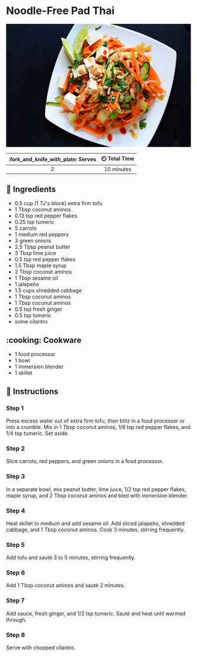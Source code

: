 # Noodle-Free Pad Thai

![Noodle-Free Pad Thai](../assets/images/noodle-free-pad-thai.jpg)

| :fork_and_knife_with_plate: Serves | :timer_clock: Total Time |
|:----------------------------------:|:-----------------------: |
| 2 | 10 minutes |

## :salt: Ingredients

- 0.5 cup (1 TJ's block) extra firm tofu
- 1 Tbsp coconut aminos
- 0.13 tsp red pepper flakes
- 0.25 tsp tumeric
- 5 carrots
- 1 medium red peppers
- 3 green onions
- 2.5 Tbsp peanut butter
- 3 Tbsp lime juice
- 0.5 tsp red pepper flakes
- 1.5 Tbsp maple syrup
- 2 Tbsp coconut aminos
- 1 Tbsp sesame oil
- 1 jalapeño
- 1.5 cups shredded cabbage
- 1 Tbsp coconut aminos
- 1 Tbsp coconut aminos
- 0.5 tsp fresh ginger
- 0.5 tsp tumeric
- some cilantro

## :cooking: Cookware

- 1 food processor
- 1 bowl
- 1 immersion blender
- 1 skillet

## :pencil: Instructions

### Step 1

Press excess water out of extra firm tofu, then blitz in a food processor or into a crumble. Mix in 1 Tbsp coconut
aminos, 1/8 tsp red pepper flakes, and 1/4 tsp tumeric. Set aside.

### Step 2

Slice carrots, red peppers, and green onions in a food processor.

### Step 3

In a separate bowl, mix peanut butter, lime juice, 1/2 tsp red pepper flakes, maple syrup, and 2 Tbsp coconut aminos and
bled with immersion blender.

### Step 4

Heat skillet to medium and add sesame oil. Add sliced jalapeño, shredded cabbage, and 1 Tbsp coconut aminos. Cook 3
minutes, stirring frequently.

### Step 5

Add tofu and sauté 3 to 5 minutes, stirring frequently.

### Step 6

Add 1 Tbsp coconut aminos and sauté 2 minutes.

### Step 7

Add sauce, fresh ginger, and 1/2 tsp tumeric. Sauté and heat until warmed through.

### Step 8

Serve with chopped cilantro.

